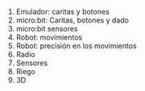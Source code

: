 1. Emulador: caritas y botones
2. micro:bit: Caritas, botones y dado
3. micro:bit sensores
4. Robot: movimientos
5. Robot: precisión en los movimientos
6. Radio
7. Sensores
8. Riego
9. 3D


